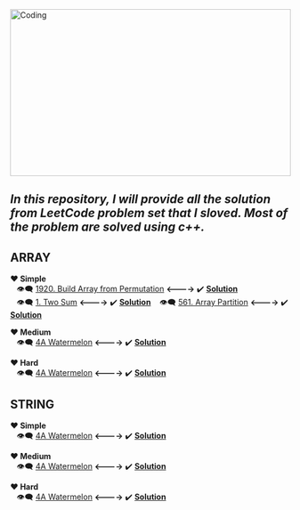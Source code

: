 
<img align="center"  height="300 px" width="100%" alt="Coding" src="https://i.ibb.co/mckb90Z/leetcd.jpg">


## ***In this repository, I will provide all the solution from LeetCode problem set that I sloved. Most of the problem are solved using c++.***

## **ARRAY**


   **:heart: Simple** </br>
     &nbsp;&nbsp; :eye_speech_bubble: [1920. Build Array from Permutation](https://leetcode.com/problems/build-array-from-permutation/description) <span><b><----></b></span>
     :heavy_check_mark: <a href="https://github.com/Masum-SM/LeetCode/blob/main/Array/1920_Build_Array_from_Permutation.cpp"><b>Solution</b></a></br>
     &nbsp;&nbsp; :eye_speech_bubble: [1. Two Sum](https://leetcode.com/problems/two-sum/description/) <span><b><----></b></span>
     :heavy_check_mark: <a href="https://github.com/Masum-SM/LeetCode/blob/main/Array/Easy/1_two_sum.cpp"><b>Solution</b></a>
     &nbsp;&nbsp; :eye_speech_bubble: [561. Array Partition](https://leetcode.com/problems/array-partition/description/) <span><b><----></b></span>
     :heavy_check_mark: <a href="https://github.com/Masum-SM/LeetCode/blob/main/Array/Easy/561.%20Array%20Partition.cpp"><b>Solution</b></a>
     
 
  **:heart: Medium**
 </br>
    &nbsp;&nbsp; :eye_speech_bubble: [4A Watermelon](https://leetcode.com/problems/build-array-from-permutation/description) <span><b><----></b></span>
     :heavy_check_mark: <a href="https://github.com/Masum-SM/LeetCode/blob/main/Array/1920_Build_Array_from_Permutation.cpp"><b>Solution</b></a>
 
 
 **:heart: Hard**
 </br>
    &nbsp;&nbsp; :eye_speech_bubble: [4A Watermelon](https://codeforces.com/problemset/problem/4/A) <span><b><----></b></span>
     :heavy_check_mark: <a href="https://github.com/Masum-SM/CodeForces/blob/main/Difficulty-800/A_Watermelon.cpp"><b>Solution</b></a>
  
  
## **STRING**


   **:heart: Simple** </br>
     &nbsp;&nbsp; :eye_speech_bubble: [4A Watermelon](https://codeforces.com/problemset/problem/4/A) <span><b><----></b></span>
     :heavy_check_mark: <a href="https://github.com/Masum-SM/CodeForces/blob/main/Difficulty-800/A_Watermelon.cpp"><b>Solution</b></a>

  **:heart: Medium**
 </br>
    &nbsp;&nbsp; :eye_speech_bubble: [4A Watermelon](https://codeforces.com/problemset/problem/4/A) <span><b><----></b></span>
     :heavy_check_mark: <a href="https://github.com/Masum-SM/CodeForces/blob/main/Difficulty-800/A_Watermelon.cpp"><b>Solution</b></a>
 
 
 **:heart: Hard**
 </br>
    &nbsp;&nbsp; :eye_speech_bubble: [4A Watermelon](https://codeforces.com/problemset/problem/4/A) <span><b><----></b></span>
     :heavy_check_mark: <a href="https://github.com/Masum-SM/CodeForces/blob/main/Difficulty-800/A_Watermelon.cpp"><b>Solution</b></a>

  
